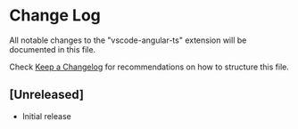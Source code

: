 # Change Log

All notable changes to the "vscode-angular-ts" extension will be documented in this file.

Check [Keep a Changelog](http://keepachangelog.com/) for recommendations on how to structure this file.

## [Unreleased]

- Initial release